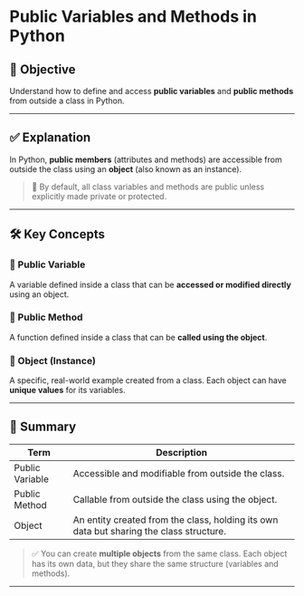 # Public Variables and Methods in Python

## 📘 Objective

Understand how to define and access **public variables** and **public methods** from outside a class in Python.

---

## ✅ Explanation

In Python, **public members** (attributes and methods) are accessible from outside the class using an **object** (also known as an instance).

> 🔹 By default, all class variables and methods are public unless explicitly made private or protected.

---

## 🛠️ Key Concepts

### 🔹 Public Variable

A variable defined inside a class that can be **accessed or modified directly** using an object.

### 🔹 Public Method

A function defined inside a class that can be **called using the object**.

### 🔹 Object (Instance)

A specific, real-world example created from a class. Each object can have **unique values** for its variables.

---

## 📌 Summary

| **Term**        | **Description**                                                                         |
| --------------- | --------------------------------------------------------------------------------------- |
| Public Variable | Accessible and modifiable from outside the class.                                       |
| Public Method   | Callable from outside the class using the object.                                       |
| Object          | An entity created from the class, holding its own data but sharing the class structure. |

> ✅ You can create **multiple objects** from the same class. Each object has its own data, but they share the same structure (variables and methods).

---
